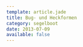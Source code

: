 ```yaml
---
template: article.jade
title: Bug- und Heckformen
category: segelboot
date: 2013-07-09
available: false
---
```

